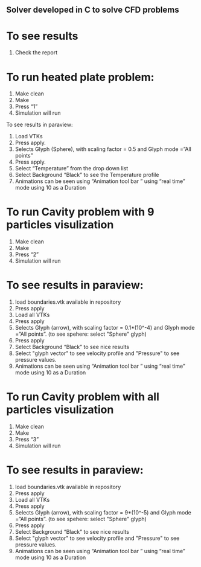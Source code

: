 ## Solver developed in C to solve CFD problems

# To see results
1. Check the report


# To run heated plate problem:
1.	Make clean 
2.	Make 
3.	Press “1”
4.	Simulation will run 

To see results in paraview: 
1.	Load VTKs
2.  Press apply.
3.	Selects Glyph (Sphere), with scaling factor = 0.5 and Glyph mode =”All points”
4.  Press apply.
5.	Select “Temperature” from the drop down list 
6.	Select Background “Black” to see the Temperature profile
7.	Animations can be seen using “Animation tool bar ” using “real time” mode using 10 as a Duration

# To run Cavity problem with 9 particles visulization

1.	Make clean 
2.	Make 
3.	Press “2”
4.	Simulation will run 

# To see results in paraview: 
1.	load boundaries.vtk available in repository
2.	Press apply
3.	Load all VTKs
4.  Press apply
5.	Selects Glyph (arrow), with scaling factor = 0.1*(10^-4) and Glyph mode =”All points”. (to see spehere: select "Sphere" glyph)
6.	Press apply 
7.	Select Background “Black” to see nice results
8.  Select "glyph vector" to see velocity profile and "Pressure" to see pressure values.
9.	Animations can be seen using “Animation tool bar ” using “real time” mode using 10 as a Duration

# To run Cavity problem with all particles visulization

1.	Make clean 
2.	Make 
3.	Press “3”
4.	Simulation will run 

# To see results in paraview: 
1.	load boundaries.vtk available in repository
2.	Press apply
3.	Load all VTKs
4.  Press apply
5.	Selects Glyph (arrow), with scaling factor = 9*(10^-5) and Glyph mode =”All points”. (to see spehere: select "Sphere" glyph)
6.	Press apply 
7.	Select Background “Black” to see nice results
8.  Select "glyph vector" to see velocity profile and "Pressure" to see pressure values.
9.	Animations can be seen using “Animation tool bar ” using “real time” mode using 10 as a Duration
